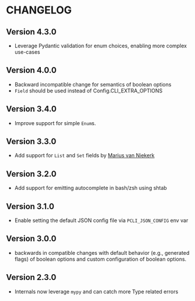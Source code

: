 # CHANGELOG

## Version 4.3.0

- Leverage Pydantic validation for enum choices, enabling more complex use-cases

## Version 4.0.0

- Backward incompatible change for semantics of boolean options
- `Field` should be used instead of Config.CLI_EXTRA_OPTIONS

## Version 3.4.0

- Improve support for simple `Enum`s. 

## Version 3.3.0

- Add support for `List` and `Set` fields by [Marius van Niekerk](https://github.com/mariusvniekerk)

## Version 3.2.0

- Add support for emitting autocomplete in bash/zsh using shtab

## Version 3.1.0

- Enable setting the default JSON config file via `PCLI_JSON_CONFIG` env var

## Version 3.0.0

- backwards in compatible changes with default behavior (e.g., generated flags) of boolean options and custom configuration of boolean options.

## Version 2.3.0

- Internals now leverage `mypy` and can catch more Type related errors
